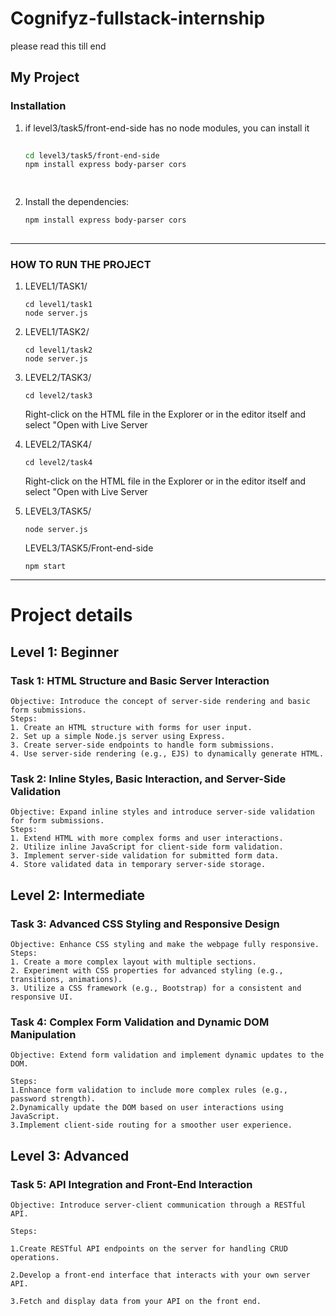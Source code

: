 # Cognifyz-fullstack-internship
 please read  this till end

   ## My Project

   ### Installation
   
   1. if level3/task5/front-end-side has no node modules, you can install it 
      ```sh
     
      cd level3/task5/front-end-side
      npm install express body-parser cors

   
   2. Install the dependencies:

       ```sh
       npm install express body-parser cors
    
   -------------------------------------------------
### HOW TO RUN THE PROJECT
1. LEVEL1/TASK1/

       cd level1/task1
       node server.js
2. LEVEL1/TASK2/

       cd level1/task2
       node server.js
3. LEVEL2/TASK3/

       cd level2/task3
    Right-click on the HTML file in the Explorer or in the editor itself and select "Open with Live Server

5. LEVEL2/TASK4/

       cd level2/task4

   Right-click on the HTML file in the Explorer or in the editor itself and select "Open with Live Server
  
5. LEVEL3/TASK5/

       node server.js
      
    LEVEL3/TASK5/Front-end-side
   
       npm start

  -------------------------------------------------
# Project details
## Level 1: Beginner 
  ### Task 1: HTML Structure and Basic Server Interaction

    Objective: Introduce the concept of server-side rendering and basic form submissions.
    Steps:
    1. Create an HTML structure with forms for user input.
    2. Set up a simple Node.js server using Express.
    3. Create server-side endpoints to handle form submissions.
    4. Use server-side rendering (e.g., EJS) to dynamically generate HTML.

  ### Task 2: Inline Styles, Basic Interaction, and Server-Side Validation

    Objective: Expand inline styles and introduce server-side validation for form submissions.
    Steps:
    1. Extend HTML with more complex forms and user interactions.
    2. Utilize inline JavaScript for client-side form validation.
    3. Implement server-side validation for submitted form data.
    4. Store validated data in temporary server-side storage.

## Level 2: Intermediate
  ### Task 3: Advanced CSS Styling and Responsive Design

    Objective: Enhance CSS styling and make the webpage fully responsive.
    Steps:
    1. Create a more complex layout with multiple sections.
    2. Experiment with CSS properties for advanced styling (e.g., transitions, animations).
    3. Utilize a CSS framework (e.g., Bootstrap) for a consistent and responsive UI.

### Task 4: Complex Form Validation and Dynamic DOM Manipulation

    Objective: Extend form validation and implement dynamic updates to the DOM.
  
    Steps:
    1.Enhance form validation to include more complex rules (e.g., password strength).
    2.Dynamically update the DOM based on user interactions using JavaScript.
    3.Implement client-side routing for a smoother user experience.
 
 
## Level 3: Advanced 
  ### Task 5: API Integration and Front-End Interaction

    Objective: Introduce server-client communication through a RESTful API.

    Steps:

    1.Create RESTful API endpoints on the server for handling CRUD operations.

    2.Develop a front-end interface that interacts with your own server API.

    3.Fetch and display data from your API on the front end.

  
